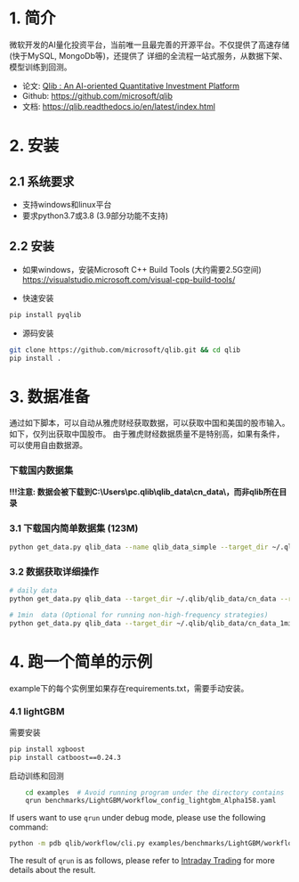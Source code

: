 # 1. 简介
微软开发的AI量化投资平台，当前唯一且最完善的开源平台。不仅提供了高速存储(快于MySQL, MongoDb等)，还提供了
详细的全流程一站式服务，从数据下架、模型训练到回测。

- 论文: [Qlib : An AI-oriented Quantitative Investment Platform](https://arxiv.org/pdf/2009.11189.pdf)   
- Github:  https://github.com/microsoft/qlib
- 文档: https://qlib.readthedocs.io/en/latest/index.html

# 2. 安装
## 2.1 系统要求
- 支持windows和linux平台
- 要求python3.7或3.8 (3.9部分功能不支持)

## 2.2 安装
- 如果windows，安装Microsoft C++ Build Tools (大约需要2.5G空间)    
  https://visualstudio.microsoft.com/visual-cpp-build-tools/      


- 快速安装
``` sh
pip install pyqlib
```

- 源码安装
``` sh
git clone https://github.com/microsoft/qlib.git && cd qlib
pip install .
```

# 3. 数据准备
通过如下脚本，可以自动从雅虎财经获取数据，可以获取中国和美国的股市输入。如下，仅列出获取中国股市。
由于雅虎财经数据质量不是特别高，如果有条件，可以使用自由数据源。
### 下载国内数据集
**!!!注意: 数据会被下载到C:\Users\pc\.qlib\qlib_data\cn_data\，而非qlib所在目录**  

### 3.1 下载国内简单数据集 (123M)

```bash
python get_data.py qlib_data --name qlib_data_simple --target_dir ~/.qlib/qlib_data/cn_data --region cn
```

### 3.2 数据获取详细操作

```bash
# daily data
python get_data.py qlib_data --target_dir ~/.qlib/qlib_data/cn_data --region cn

# 1min  data (Optional for running non-high-frequency strategies)
python get_data.py qlib_data --target_dir ~/.qlib/qlib_data/cn_data_1min --region cn --interval 1min
```

# 4. 跑一个简单的示例
example下的每个实例里如果存在requirements.txt，需要手动安装。
### 4.1 lightGBM
需要安装
```bash
pip install xgboost
pip install catboost==0.24.3 
```

启动训练和回测
```bash
    cd examples  # Avoid running program under the directory contains `qlib`
    qrun benchmarks/LightGBM/workflow_config_lightgbm_Alpha158.yaml
  ```
  If users want to use `qrun` under debug mode, please use the following command:
  ```bash
  python -m pdb qlib/workflow/cli.py examples/benchmarks/LightGBM/workflow_config_lightgbm_Alpha158.yaml
  ```
  The result of `qrun` is as follows, please refer to [Intraday Trading](https://qlib.readthedocs.io/en/latest/component/backtest.html) for more details about the result. 

  ```bash

